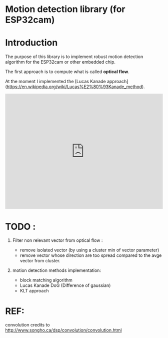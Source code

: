 # Motion detection library (for ESP32cam)


# Introduction

The purpose of this library is to implement robust motion detection algorithm for the ESP32cam or other embedded chip.

The first approach is to compute what is called **optical flow**. 

At the moment I implemented the [Lucas Kanade approach] (https://en.wikipedia.org/wiki/Lucas%E2%80%93Kanade_method).

<div style="width:100%;height:0px;position:relative;padding-bottom:73.077%;"><iframe src="https://streamable.com/e/r1vt77" frameborder="0" width="100%" height="100%" allowfullscreen style="width:100%;height:100%;position:absolute;left:0px;top:0px;overflow:hidden;"></iframe></div>


# TODO : 

1. Filter non relevant vector from optical flow :
    - remove isolated vector (by using a cluster min of vector parameter)
    - remove vector whose direction are too spread compared to the avge vector from cluster.

2. motion detection methods implementation:
    - block matching algorithm
    - Lucas Kanade DoG (Difference of gaussian)
    - KLT approach



# REF:

convolution credits to  http://www.songho.ca/dsp/convolution/convolution.html
